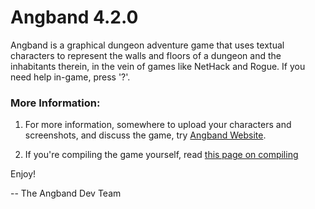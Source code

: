 # Angband 4.2.0


Angband is a graphical dungeon adventure game that uses textual characters
to represent the walls and floors of a dungeon and the inhabitants therein, 
in the vein of games like NetHack and Rogue.  If you need help in-game,
press '?'.

### More Information:

1. For more information, somewhere to upload your characters and screenshots, and discuss the game, try [Angband Website](http://angband.oook.cz/).

2. If you're compiling the game yourself, read [this page on compiling](https://angband.readthedocs.io/en/latest/hacking/compiling.html.)


Enjoy!

-- The Angband Dev Team

